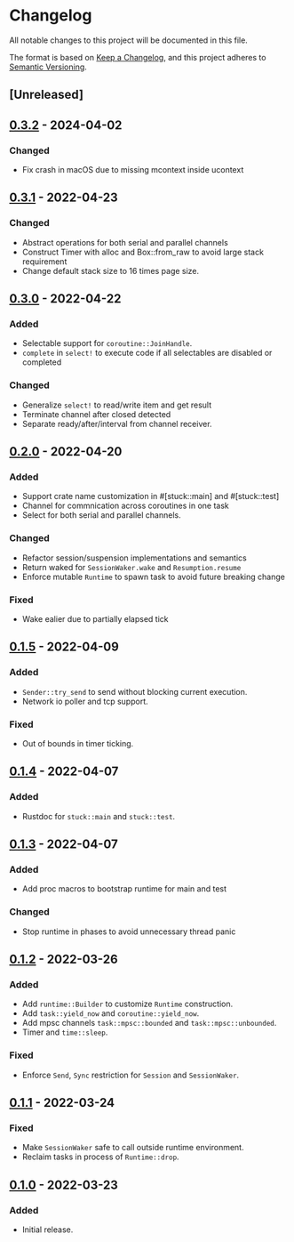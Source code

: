 # Changelog

All notable changes to this project will be documented in this file.

The format is based on [Keep a Changelog](https://keepachangelog.com/en/1.0.0/),
and this project adheres to [Semantic Versioning](https://semver.org/spec/v2.0.0.html).

## [Unreleased]

## [0.3.2] - 2024-04-02
### Changed
- Fix crash in macOS due to missing mcontext inside ucontext

## [0.3.1] - 2022-04-23
### Changed
- Abstract operations for both serial and parallel channels
- Construct Timer with alloc and Box::from_raw to avoid large stack requirement
- Change default stack size to 16 times page size.

## [0.3.0] - 2022-04-22
### Added
- Selectable support for `coroutine::JoinHandle`.
- `complete` in `select!` to execute code if all selectables are disabled or completed

### Changed
- Generalize `select!` to read/write item and get result
- Terminate channel after closed detected
- Separate ready/after/interval from channel receiver.

## [0.2.0] - 2022-04-20
### Added
- Support crate name customization in #[stuck::main] and #[stuck::test]
- Channel for commnication across coroutines in one task
- Select for both serial and parallel channels.

### Changed
- Refactor session/suspension implementations and semantics
- Return waked for `SessionWaker.wake` and `Resumption.resume`
- Enforce mutable `Runtime` to spawn task to avoid future breaking change

### Fixed
- Wake ealier due to partially elapsed tick

## [0.1.5] - 2022-04-09
### Added
- `Sender::try_send` to send without blocking current execution.
- Network io poller and tcp support.

### Fixed
- Out of bounds in timer ticking.

## [0.1.4] - 2022-04-07
### Added
- Rustdoc for `stuck::main` and `stuck::test`.

## [0.1.3] - 2022-04-07
### Added
- Add proc macros to bootstrap runtime for main and test

### Changed
- Stop runtime in phases to avoid unnecessary thread panic

## [0.1.2] - 2022-03-26
### Added
- Add `runtime::Builder` to customize `Runtime` construction.
- Add `task::yield_now` and `coroutine::yield_now`.
- Add mpsc channels `task::mpsc::bounded` and `task::mpsc::unbounded`.
- Timer and `time::sleep`.

### Fixed
- Enforce `Send`, `Sync` restriction for `Session` and `SessionWaker`.

## [0.1.1] - 2022-03-24
### Fixed
- Make `SessionWaker` safe to call outside runtime environment.
- Reclaim tasks in process of `Runtime::drop`.

## [0.1.0] - 2022-03-23
### Added
- Initial release.

[0.3.2]: https://github.com/kezhuw/stuck/compare/v0.3.1...v0.3.2
[0.3.1]: https://github.com/kezhuw/stuck/compare/v0.3.0...v0.3.1
[0.3.0]: https://github.com/kezhuw/stuck/compare/v0.2.0...v0.3.0
[0.2.0]: https://github.com/kezhuw/stuck/compare/v0.1.5...v0.2.0
[0.1.5]: https://github.com/kezhuw/stuck/compare/v0.1.4...v0.1.5
[0.1.4]: https://github.com/kezhuw/stuck/compare/v0.1.3...v0.1.4
[0.1.3]: https://github.com/kezhuw/stuck/compare/v0.1.2...v0.1.3
[0.1.2]: https://github.com/kezhuw/stuck/compare/v0.1.1...v0.1.2
[0.1.1]: https://github.com/kezhuw/stuck/compare/v0.1.0...v0.1.1
[0.1.0]: https://github.com/kezhuw/stuck/releases/tag/v0.1.0
